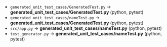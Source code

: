 - `generated_unit_test_cases/GeneratedTest.py` → **generated_unit_test_cases/GeneratedTest.py** (python, pytest)
- `generated_unit_test_cases/nameTest.py` → **generated_unit_test_cases/GeneratedTest.py** (python, pytest)
- `src/app.py` → **generated_unit_test_cases/nameTest.py** (python, pytest)
- `test_generator.py` → **generated_unit_test_cases/nameTest.py** (python, pytest)

